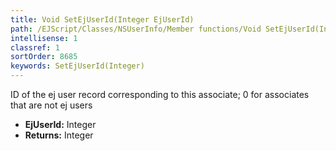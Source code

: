 ```yaml
---
title: Void SetEjUserId(Integer EjUserId)
path: /EJScript/Classes/NSUserInfo/Member functions/Void SetEjUserId(Integer p_0)
intellisense: 1
classref: 1
sortOrder: 8685
keywords: SetEjUserId(Integer)
---
```



ID of the ej user record corresponding to this associate; 0 for associates that are not ej users



* **EjUserId:** Integer
* **Returns:** Integer


